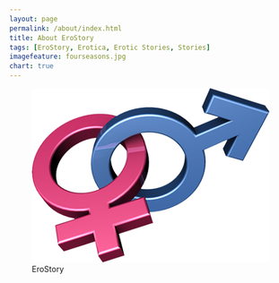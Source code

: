 ```yaml
---
layout: page
permalink: /about/index.html
title: About EroStory
tags: [EroStory, Erotica, Erotic Stories, Stories]
imagefeature: fourseasons.jpg
chart: true
---
```

<figure>
  <img src="/images/signs.png" alt="EroStory">
  <figcaption>EroStory</figcaption>
</figure>

